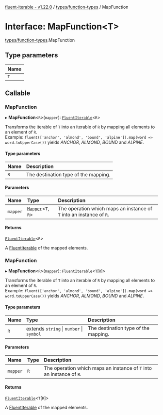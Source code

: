 [fluent-iterable - v1.22.0](../README.md) / [types/function-types](../modules/types_function_types.md) / MapFunction

# Interface: MapFunction<T\>

[types/function-types](../modules/types_function_types.md).MapFunction

## Type parameters

| Name |
| :------ |
| `T` |

## Callable

### MapFunction

▸ **MapFunction**<`R`\>(`mapper`): [`FluentIterable`](index.FluentIterable.md)<`R`\>

Transforms the iterable of `T` into an iterable of `R` by mapping all elements to an element of `R`.<br>
  Example: `fluent(['anchor', 'almond', 'bound', 'alpine']).map(word => word.toUpperCase())` yields *ANCHOR*, *ALMOND*, *BOUND* and *ALPINE*.

#### Type parameters

| Name | Description |
| :------ | :------ |
| `R` | The destination type of the mapping. |

#### Parameters

| Name | Type | Description |
| :------ | :------ | :------ |
| `mapper` | [`Mapper`](index.Mapper.md)<`T`, `R`\> | The operation which maps an instance of `T` into an instance of `R`. |

#### Returns

[`FluentIterable`](index.FluentIterable.md)<`R`\>

A [FluentIterable](index.FluentIterable.md) of the mapped elements.

### MapFunction

▸ **MapFunction**<`R`\>(`mapper`): [`FluentIterable`](index.FluentIterable.md)<`T`[`R`]\>

Transforms the iterable of `T` into an iterable of `R` by mapping all elements to an element of `R`.<br>
  Example: `fluent(['anchor', 'almond', 'bound', 'alpine']).map(word => word.toUpperCase())` yields *ANCHOR*, *ALMOND*, *BOUND* and *ALPINE*.

#### Type parameters

| Name | Type | Description |
| :------ | :------ | :------ |
| `R` | extends `string` \| `number` \| `symbol` | The destination type of the mapping. |

#### Parameters

| Name | Type | Description |
| :------ | :------ | :------ |
| `mapper` | `R` | The operation which maps an instance of `T` into an instance of `R`. |

#### Returns

[`FluentIterable`](index.FluentIterable.md)<`T`[`R`]\>

A [FluentIterable](index.FluentIterable.md) of the mapped elements.
